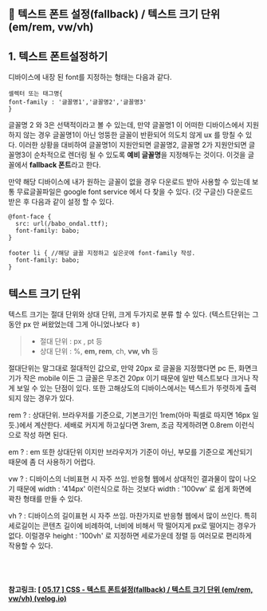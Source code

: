 ## 📌 텍스트 폰트 설정(fallback) / 텍스트 크기 단위 (em/rem, vw/vh)

 

## 1. 텍스트 폰트설정하기

디바이스에 내장 된 font를 지정하는 형태는 다음과 같다.

```null
셀렉터 또는 태그명{
font-family : '글꼴명1','글꼴명2','글꼴명3'
}
```

글꼴명 2 와 3은 선택적이라고 볼 수 있는데,
만약 글꼴명1 이 어떠한 디바이스에서 지원하지 않는 경우 글꼴명1이 아닌 엉뚱한 글꼴이 반환되어
의도치 않게 ux 를 망칠 수 있다.
이러한 상황을 대비하여 글꼴명1이 지원안되면 글꼴명2, 글꼴명 2가 지원안되면 글꼴명3이 순차적으로 렌더링 될 수 있도록 **예비 글꼴명**을 지정해두는 것이다.
이것을 글꼴에서 **fallback 폰트**라고 한다.

만약 해당 디바이스에 내가 원하는 글꼴이 없을 경우 다운로드 받아 사용할 수 있는데
보통 무료글꼴파일은 google font service 에서 다 찾을 수 있다. (갓 구글신)
다운로드 받은 후 다음과 같이 설정 할 수 있다.

```null
@font-face {
  src: url(/babo_ondal.ttf);
  font-family: babo;
}

footer li { //해당 글꼴 지정하고 싶은곳에 font-family 작성.
  font-family: babo;
}
```

## 텍스트 크기 단위

텍스트 크기는 절대 단위와 상대 단위, 크게 두가지로 분류 할 수 있다.
(텍스트단위는 그동안 px 만 써왔었는데 그게 아니었나보다 ㅎ)

> - 절대 단위 : px , pt 등
> - 상대 단위 : %, **em, rem**, ch, **vw, vh** 등

절대단위는 말그대로 절대적인 값으로,
만약 20px 로 글꼴을 지정했다면 pc 든, 화면크기가 작은 mobile 이든
그 글꼴은 무조건 20px 이기 때문에 일반 텍스트보다 크거나 작게 보일 수 있는 단점이 있다.
또한 고해상도의 디바이스에서는 텍스트가 뚜렷하게 출력되지 않는 경우가 있다.

rem ? : 상대단위. 브라우저를 기준으로, 기본크기인 1rem(아마 픽셀로 따지면 16px 일듯.)에서 계산한다.
세배로 커지게 하고싶다면 3rem, 조금 작게하려면 0.8rem 이런식으로 작성 하면 된다.

em ? : em 또한 상대단위 이지만 브라우저가 기준이 아닌, 부모를 기준으로 계산되기 때문에 좀 더 사용하기 어렵다.

vw ? : 디바이스의 너비표현 시 자주 쓰임. 반응형 웹에서 상대적인 결과물이 많이 나오기 때문에
width : '414px' 이런식으로 하는 것보다 width : '100vw' 로 쉽게 화면에 꽉찬 형태를 만들 수 있다.

vh ? : 디바이스의 길이표현 시 자주 쓰임. 마찬가지로 반응형 웹에서 많이 쓰인다. 특히 세로길이는 콘텐츠 길이에 비례하여, 너비에 비해서 딱 떨어지게 px로 떨어지는 경우가 없다. 이럴경우 height : '100vh' 로 지정하면 세로가운데 정렬 등 여러모로 편리하게 작용할 수 있다.





<br>

<br>

#### 참고링크: [[ 05.17 \] CSS - 텍스트 폰트설정(fallback) / 텍스트 크기 단위 (em/rem, vw/vh) (velog.io)](https://velog.io/@22soook00/2주차-CSS-텍스트-폰트설정fallback-텍스트-크기-단위-emrem-vwvh)

<br>